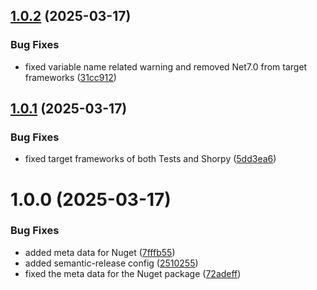 ## [1.0.2](https://github.com/Udara-de-Silva/Shorpy/compare/v1.0.1...v1.0.2) (2025-03-17)


### Bug Fixes

* fixed variable name related warning and removed Net7.0 from target frameworks ([31cc912](https://github.com/Udara-de-Silva/Shorpy/commit/31cc91283eb5755e9324a6eee0af69b5c94591bb))

## [1.0.1](https://github.com/Udara-de-Silva/Shorpy/compare/v1.0.0...v1.0.1) (2025-03-17)


### Bug Fixes

* fixed target frameworks of both Tests and Shorpy ([5dd3ea6](https://github.com/Udara-de-Silva/Shorpy/commit/5dd3ea6934d8beb48a22d534284c0930453ffa5a))

# 1.0.0 (2025-03-17)


### Bug Fixes

* added  meta data for Nuget ([7fffb55](https://github.com/Udara-de-Silva/Shorpy/commit/7fffb5597a15fc79ac994e03004f936264f02874))
* added semantic-release config ([2510255](https://github.com/Udara-de-Silva/Shorpy/commit/251025566ef03ac9d7804215485254cb2884dced))
* fixed the meta data for the Nuget package ([72adeff](https://github.com/Udara-de-Silva/Shorpy/commit/72adefff811b9823e15e430f5413bfda942522b4))
